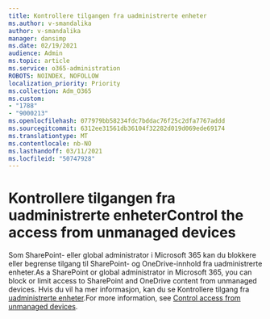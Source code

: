 ```yaml
---
title: Kontrollere tilgangen fra uadministrerte enheter
ms.author: v-smandalika
author: v-smandalika
manager: dansimp
ms.date: 02/19/2021
audience: Admin
ms.topic: article
ms.service: o365-administration
ROBOTS: NOINDEX, NOFOLLOW
localization_priority: Priority
ms.collection: Adm_O365
ms.custom:
- "1788"
- "9000213"
ms.openlocfilehash: 077979bb58234fdc7bddac76f25c2dfa7767addd
ms.sourcegitcommit: 6312ee31561db36104f32282d019d069ede69174
ms.translationtype: MT
ms.contentlocale: nb-NO
ms.lasthandoff: 03/11/2021
ms.locfileid: "50747928"
---
```

# <a name="control-the-access-from-unmanaged-devices"></a><span data-ttu-id="a354f-102">Kontrollere tilgangen fra uadministrerte enheter</span><span class="sxs-lookup"><span data-stu-id="a354f-102">Control the access from unmanaged devices</span></span>

<span data-ttu-id="a354f-103">Som SharePoint- eller global administrator i Microsoft 365 kan du blokkere eller begrense tilgang til SharePoint- og OneDrive-innhold fra uadministrerte enheter.</span><span class="sxs-lookup"><span data-stu-id="a354f-103">As a SharePoint or global administrator in Microsoft 365, you can block or limit access to SharePoint and OneDrive content from unmanaged devices.</span></span> <span data-ttu-id="a354f-104">Hvis du vil ha mer informasjon, kan du se Kontrollere tilgang fra [uadministrerte enheter](https://docs.microsoft.com/sharepoint/control-access-from-unmanaged-devices).</span><span class="sxs-lookup"><span data-stu-id="a354f-104">For more information, see [Control access from unmanaged devices](https://docs.microsoft.com/sharepoint/control-access-from-unmanaged-devices).</span></span>